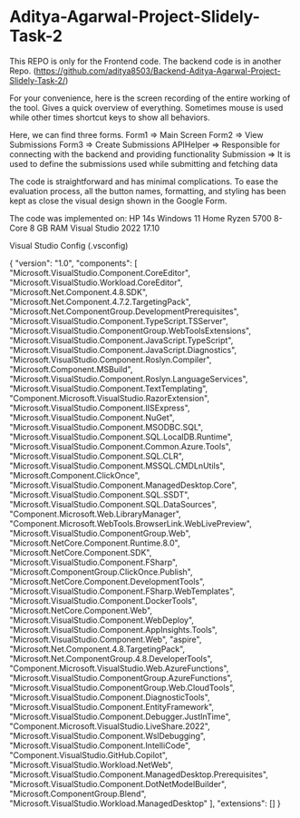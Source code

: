 # Aditya-Agarwal-Project-Slidely-Task-2

This REPO is only for the Frontend code. The backend code is in another Repo. (https://github.com/aditya8503/Backend-Aditya-Agarwal-Project-Slidely-Task-2/)

For your convenience, here is the screen recording of the entire working of the tool. Gives a quick overview of everything. Sometimes mouse is used while other times shortcut keys to show all behaviors.

Here, we can find three forms.
Form1 => Main Screen
Form2  => View Submissions
Form3  => Create Submissions
APIHelper => Responsible for connecting with the backend and providing functionality
Submission => It is used to define the submissions used while submitting and fetching data


The code is straightforward and has minimal complications. To ease the evaluation process, all the button names, formatting, and styling has been kept as close the visual design shown in the Google Form.






The code was implemented on:
HP 14s Windows 11 Home
Ryzen 5700 8-Core
8 GB RAM
Visual Studio 2022 17.10


Visual Studio Config (.vsconfig)


{
  "version": "1.0",
  "components": [
    "Microsoft.VisualStudio.Component.CoreEditor",
    "Microsoft.VisualStudio.Workload.CoreEditor",
    "Microsoft.Net.Component.4.8.SDK",
    "Microsoft.Net.Component.4.7.2.TargetingPack",
    "Microsoft.Net.ComponentGroup.DevelopmentPrerequisites",
    "Microsoft.VisualStudio.Component.TypeScript.TSServer",
    "Microsoft.VisualStudio.ComponentGroup.WebToolsExtensions",
    "Microsoft.VisualStudio.Component.JavaScript.TypeScript",
    "Microsoft.VisualStudio.Component.JavaScript.Diagnostics",
    "Microsoft.VisualStudio.Component.Roslyn.Compiler",
    "Microsoft.Component.MSBuild",
    "Microsoft.VisualStudio.Component.Roslyn.LanguageServices",
    "Microsoft.VisualStudio.Component.TextTemplating",
    "Component.Microsoft.VisualStudio.RazorExtension",
    "Microsoft.VisualStudio.Component.IISExpress",
    "Microsoft.VisualStudio.Component.NuGet",
    "Microsoft.VisualStudio.Component.MSODBC.SQL",
    "Microsoft.VisualStudio.Component.SQL.LocalDB.Runtime",
    "Microsoft.VisualStudio.Component.Common.Azure.Tools",
    "Microsoft.VisualStudio.Component.SQL.CLR",
    "Microsoft.VisualStudio.Component.MSSQL.CMDLnUtils",
    "Microsoft.Component.ClickOnce",
    "Microsoft.VisualStudio.Component.ManagedDesktop.Core",
    "Microsoft.VisualStudio.Component.SQL.SSDT",
    "Microsoft.VisualStudio.Component.SQL.DataSources",
    "Component.Microsoft.Web.LibraryManager",
    "Component.Microsoft.WebTools.BrowserLink.WebLivePreview",
    "Microsoft.VisualStudio.ComponentGroup.Web",
    "Microsoft.NetCore.Component.Runtime.8.0",
    "Microsoft.NetCore.Component.SDK",
    "Microsoft.VisualStudio.Component.FSharp",
    "Microsoft.ComponentGroup.ClickOnce.Publish",
    "Microsoft.NetCore.Component.DevelopmentTools",
    "Microsoft.VisualStudio.Component.FSharp.WebTemplates",
    "Microsoft.VisualStudio.Component.DockerTools",
    "Microsoft.NetCore.Component.Web",
    "Microsoft.VisualStudio.Component.WebDeploy",
    "Microsoft.VisualStudio.Component.AppInsights.Tools",
    "Microsoft.VisualStudio.Component.Web",
    "aspire",
    "Microsoft.Net.Component.4.8.TargetingPack",
    "Microsoft.Net.ComponentGroup.4.8.DeveloperTools",
    "Component.Microsoft.VisualStudio.Web.AzureFunctions",
    "Microsoft.VisualStudio.ComponentGroup.AzureFunctions",
    "Microsoft.VisualStudio.ComponentGroup.Web.CloudTools",
    "Microsoft.VisualStudio.Component.DiagnosticTools",
    "Microsoft.VisualStudio.Component.EntityFramework",
    "Microsoft.VisualStudio.Component.Debugger.JustInTime",
    "Component.Microsoft.VisualStudio.LiveShare.2022",
    "Microsoft.VisualStudio.Component.WslDebugging",
    "Microsoft.VisualStudio.Component.IntelliCode",
    "Component.VisualStudio.GitHub.Copilot",
    "Microsoft.VisualStudio.Workload.NetWeb",
    "Microsoft.VisualStudio.Component.ManagedDesktop.Prerequisites",
    "Microsoft.VisualStudio.Component.DotNetModelBuilder",
    "Microsoft.ComponentGroup.Blend",
    "Microsoft.VisualStudio.Workload.ManagedDesktop"
  ],
  "extensions": []
}
